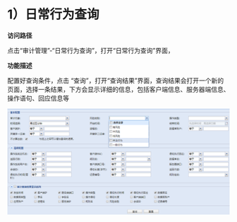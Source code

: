 

# 1）日常行为查询

**访问路径**

点击“审计管理”-“日常行为查询”，打开“日常行为查询”界面，

**功能描述**

配置好查询条件，点击
“查询”，打开“查询结果”界面，查询结果会打开一个新的页面，选择一条结果，下方会显示详细的信息，包括客户端信息、服务器端信息、操作语句、回应信息等

![](/images/operation/audit/aud/aud-1.png)

